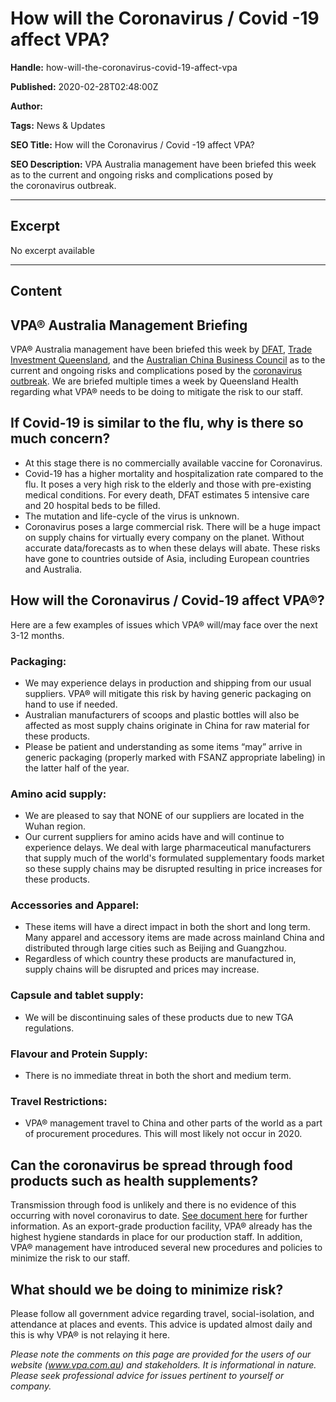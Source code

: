 # How will the Coronavirus / Covid -19 affect VPA?

**Handle:** how-will-the-coronavirus-covid-19-affect-vpa

**Published:** 2020-02-28T02:48:00Z

**Author:**  

**Tags:** News & Updates

**SEO Title:** How will the Coronavirus / Covid -19 affect VPA?

**SEO Description:** VPA Australia management have been briefed this week as to the current and ongoing risks and complications posed by the coronavirus outbreak.

---

## Excerpt

No excerpt available

---

## Content

## VPA® Australia Management Briefing

VPA® Australia management have been briefed this week by [DFAT](https://www.dfat.gov.au/), [Trade Investment Queensland](https://www.tiq.qld.gov.au/), and the [Australian China Business Council](http://www.acbc.com.au) as to the current and ongoing risks and complications posed by the [coronavirus outbreak](https://en.wikipedia.org/wiki/2019%E2%80%9320_coronavirus_outbreak). We are briefed multiple times a week by Queensland Health regarding what VPA® needs to be doing to mitigate the risk to our staff.

## If Covid-19 is similar to the flu, why is there so much concern?

- At this stage there is no commercially available vaccine for Coronavirus.
- Covid-19 has a higher mortality and hospitalization rate compared to the flu. It poses a very high risk to the elderly and those with pre-existing medical conditions. For every death, DFAT estimates 5 intensive care and 20 hospital beds to be filled.
- The mutation and life-cycle of the virus is unknown.
- Coronavirus poses a large commercial risk. There will be a huge impact on supply chains for virtually every company on the planet. Without accurate data/forecasts as to when these delays will abate. These risks have gone to countries outside of Asia, including European countries and Australia.

## How will the Coronavirus / Covid-19 affect VPA®?

Here are a few examples of issues which VPA® will/may face over the next 3-12 months.

### Packaging:

- We may experience delays in production and shipping from our usual suppliers. VPA® will mitigate this risk by having generic packaging on hand to use if needed.
- Australian manufacturers of scoops and plastic bottles will also be affected as most supply chains originate in China for raw material for these products.
- Please be patient and understanding as some items “may” arrive in generic packaging (properly marked with FSANZ appropriate labeling) in the latter half of the year.

### Amino acid supply:

- We are pleased to say that NONE of our suppliers are located in the Wuhan region.
- Our current suppliers for amino acids have and will continue to experience delays. We deal with large pharmaceutical manufacturers that supply much of the world's formulated supplementary foods market so these supply chains may be disrupted resulting in price increases for these products.

### Accessories and Apparel:

- These items will have a direct impact in both the short and long term. Many apparel and accessory items are made across mainland China and distributed through large cities such as Beijing and Guangzhou.
- Regardless of which country these products are manufactured in, supply chains will be disrupted and prices may increase.

### Capsule and tablet supply:

- We will be discontinuing sales of these products due to new TGA regulations.

### Flavour and Protein Supply:

- There is no immediate threat in both the short and medium term.

### Travel Restrictions:

- VPA® management travel to China and other parts of the world as a part of procurement procedures. This will most likely not occur in 2020.

## Can the coronavirus be spread through food products such as health supplements?

Transmission through food is unlikely and there is no evidence of this occurring with novel coronavirus to date. [See document here](https://www.foodstandards.gov.au/consumer/safety/Pages/NOVEL-CORONAVIRUS-AND-FOOD-SAFETY.aspx) for further information. As an export-grade production facility, VPA® already has the highest hygiene standards in place for our production staff. In addition, VPA® management have introduced several new procedures and policies to minimize the risk to our staff.

## What should we be doing to minimize risk?

Please follow all government advice regarding travel, social-isolation, and attendance at places and events. This advice is updated almost daily and this is why VPA® is not relaying it here.

*Please note the comments on this page are provided for the users of our website (www.vpa.com.au) and stakeholders. It is informational in nature. Please seek professional advice for issues pertinent to yourself or company.*

